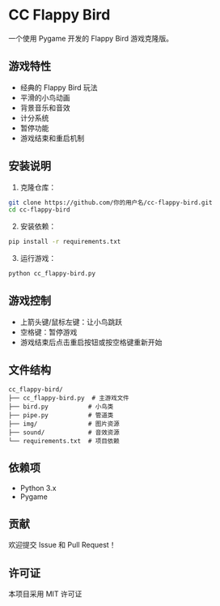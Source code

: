 # CC Flappy Bird

一个使用 Pygame 开发的 Flappy Bird 游戏克隆版。

## 游戏特性

- 经典的 Flappy Bird 玩法
- 平滑的小鸟动画
- 背景音乐和音效
- 计分系统
- 暂停功能
- 游戏结束和重启机制

## 安装说明

1. 克隆仓库：
```bash
git clone https://github.com/你的用户名/cc-flappy-bird.git
cd cc-flappy-bird
```

2. 安装依赖：
```bash
pip install -r requirements.txt
```

3. 运行游戏：
```bash
python cc_flappy-bird.py
```

## 游戏控制

- 上箭头键/鼠标左键：让小鸟跳跃
- 空格键：暂停游戏
- 游戏结束后点击重启按钮或按空格键重新开始

## 文件结构

```
cc_flappy-bird/
├── cc_flappy-bird.py  # 主游戏文件
├── bird.py           # 小鸟类
├── pipe.py           # 管道类
├── img/              # 图片资源
├── sound/            # 音效资源
└── requirements.txt  # 项目依赖
```

## 依赖项

- Python 3.x
- Pygame

## 贡献

欢迎提交 Issue 和 Pull Request！

## 许可证

本项目采用 MIT 许可证 